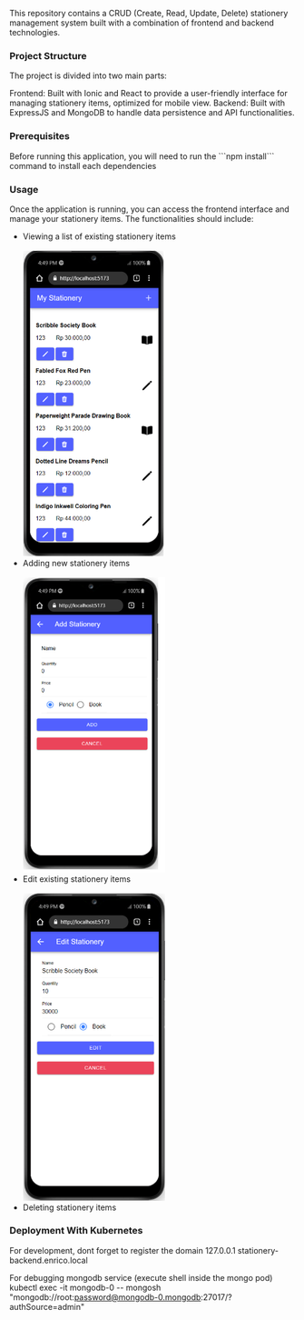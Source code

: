 This repository contains a CRUD (Create, Read, Update, Delete) stationery management system built with a combination of frontend and backend technologies.

<h3>Project Structure</h3>
The project is divided into two main parts:

Frontend: Built with Ionic and React to provide a user-friendly interface for managing stationery items, optimized for mobile view.
Backend: Built with ExpressJS and MongoDB to handle data persistence and API functionalities.

<h3>Prerequisites</h3>
Before running this application, you will need to run the ```npm install``` command to install each dependencies

<h3>Usage</h3>
Once the application is running, you can access the frontend interface and manage your stationery items. The functionalities should include:
<ul>
<li>Viewing a list of existing stationery items </li> <br/>
<img src="https://github.com/EnricoAdi/ionic-simple-stationery-crud/blob/master/docs/home.png" width=250/> <br/>
<li>Adding new stationery items </li> <br/>
<img src="https://github.com/EnricoAdi/ionic-simple-stationery-crud/blob/master/docs/add.png" width=250/><br/>
<li>Edit existing stationery items </li> <br/>
<img src="https://github.com/EnricoAdi/ionic-simple-stationery-crud/blob/master/docs/edit.png" width=250/><br/>
<li>Deleting stationery items </li>
</ul>


<h3>Deployment With Kubernetes</h3>
For development, dont forget to register the domain
127.0.0.1 stationery-backend.enrico.local

For debugging mongodb service (execute shell inside the mongo pod)
kubectl exec -it mongodb-0 -- mongosh "mongodb://root:password@mongodb-0.mongodb:27017/?authSource=admin"